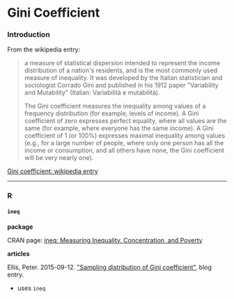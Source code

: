 # Gini Coefficient

### Introduction

From the wikipedia entry:

>a measure of statistical dispersion intended to represent the income distribution of a nation's residents, and is the most commonly used measure of inequality. It was developed by the Italian statistician and sociologist Corrado Gini and published in his 1912 paper "Variability and Mutability" (Italian: Variabilità e mutabilità).
>
>The Gini coefficient measures the inequality among values of a frequency distribution (for example, levels of income). A Gini coefficient of zero expresses perfect equality, where all values are the same (for example, where everyone has the same income). A Gini coefficient of 1 (or 100%) expresses maximal inequality among values (e.g., for a large number of people, where only one person has all the income or consumption, and all others have none, the Gini coefficient will be very nearly one).

[Gini coefficient: wikipedia entry](https://en.wikipedia.org/wiki/Gini_coefficient)

---
### R

#### `ineq`

**package**


CRAN page: [ineq: Measuring Inequality, Concentration, and Poverty](https://cran.r-project.org/web/packages/ineq/index.html)


**articles**

Ellis, Peter. 2015-09-12. ["Sampling distribution of Gini coefficient"](http://ellisp.github.io/blog/2015/09/12/inequality-stats-distributions/), blog entry.
* uses `ineq`



